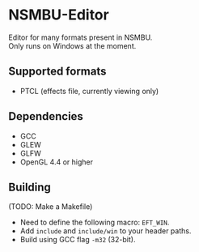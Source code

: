 # NSMBU-Editor
Editor for many formats present in NSMBU.  
Only runs on Windows at the moment.  

## Supported formats
* PTCL (effects file, currently viewing only)

## Dependencies
* GCC  
* GLEW
* GLFW
* OpenGL 4.4 or higher

## Building
(TODO: Make a Makefile)  
* Need to define the following macro: `EFT_WIN`.  
* Add `include` and `include/win` to your header paths.  
* Build using GCC flag `-m32` (32-bit).
